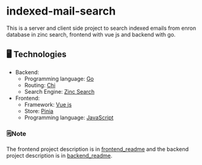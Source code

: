 # indexed-mail-search

This is a server and client side project to search indexed emails from enron database in zinc search, frontend with vue js and backend with go.

## 🖥️ Technologies
- Backend: 
  - Programming language: [Go](https://go.dev/)
  - Routing: [Chi](https://github.com/go-chi/chi)
  - Search Engine: [Zinc Search](https://zincsearch.com/)
- Frontend:
  - Framework: [Vue js](https://vuejs.org/)
  - Store: [Pinia](https://pinia.vuejs.org/)
  - Programming language: [JavaScript](https://developer.mozilla.org/es/docs/Web/JavaScript)

### 🗒Note
The frontend project description is in [frontend_readme](https://github.com/JuanPLoaizaC/mail_search/blob/main/Frontend/README.md) and the backend project description is in [backend_readme](https://github.com/JuanPLoaizaC/mail_search/blob/main/Backend/README.md).
